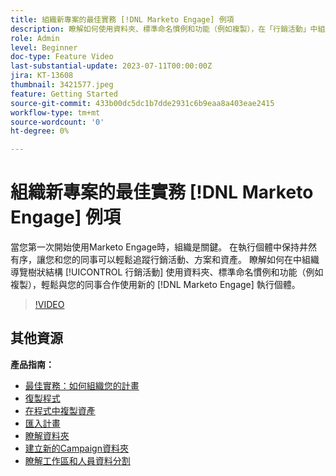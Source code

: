 ```yaml
---
title: 組織新專案的最佳實務 [!DNL Marketo Engage] 例項
description: 瞭解如何使用資料夾、標準命名慣例和功能（例如複製），在「行銷活動」中組織導覽樹狀結構，以便在新的Marketo Engage執行個體中輕鬆與同事合作。
role: Admin
level: Beginner
doc-type: Feature Video
last-substantial-update: 2023-07-11T00:00:00Z
jira: KT-13608
thumbnail: 3421577.jpeg
feature: Getting Started
source-git-commit: 433b00dc5dc1b7dde2931c6b9eaa8a403eae2415
workflow-type: tm+mt
source-wordcount: '0'
ht-degree: 0%

---
```



# 組織新專案的最佳實務 [!DNL Marketo Engage] 例項

當您第一次開始使用Marketo Engage時，組織是關鍵。 在執行個體中保持井然有序，讓您和您的同事可以輕鬆追蹤行銷活動、方案和資產。 瞭解如何在中組織導覽樹狀結構 [!UICONTROL 行銷活動] 使用資料夾、標準命名慣例和功能（例如複製），輕鬆與您的同事合作使用新的 [!DNL Marketo Engage] 執行個體。 

>[!VIDEO](https://video.tv.adobe.com/v/3421577/?learn=on)

## 其他資源

**產品指南：**

* [最佳實務：如何組織您的計畫](https://experienceleague.adobe.com/docs/marketo/using/product-docs/core-marketo-concepts/programs/working-with-programs/best-practice-how-to-organize-your-programs.html)
* [復製程式](https://experienceleague.adobe.com/docs/marketo/using/product-docs/core-marketo-concepts/programs/working-with-programs/clone-a-program.html)
* [在程式中複製資產](https://experienceleague.adobe.com/docs/marketo/using/product-docs/core-marketo-concepts/programs/working-with-programs/clone-an-asset-in-a-program.html)
* [匯入計畫](https://experienceleague.adobe.com/docs/marketo/using/product-docs/core-marketo-concepts/programs/working-with-programs/import-a-program.html)
* [瞭解資料夾](https://experienceleague.adobe.com/docs/marketo/using/product-docs/core-marketo-concepts/miscellaneous/understanding-folders.html)
* [建立新的Campaign資料夾](https://experienceleague.adobe.com/docs/marketo/using/product-docs/core-marketo-concepts/miscellaneous/create-new-campaign-folder.html)
* [瞭解工作區和人員資料分割](https://experienceleague.adobe.com/docs/marketo/using/product-docs/administration/workspaces-and-person-partitions/understanding-workspaces-and-person-partitions.html)
